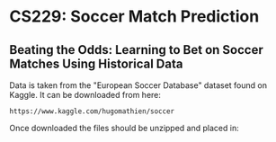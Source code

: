 # CS229: Soccer Match Prediction
## Beating the Odds: Learning to Bet on Soccer Matches Using Historical Data

Data is taken from the "European Soccer Database" dataset found on Kaggle. It can be downloaded from here:
```
https://www.kaggle.com/hugomathien/soccer
```

Once downloaded the files should be unzipped and placed in:
```

```
